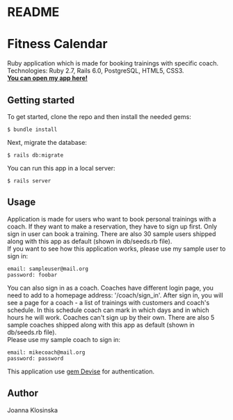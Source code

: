 # README

# Fitness Calendar

Ruby application which is made for booking trainings with specific coach. <br>
Technologies: Ruby 2.7, Rails 6.0, PostgreSQL, HTML5, CSS3. <br>
<b>[You can open my app here!](https://hidden-fjord-24782.herokuapp.com/)</b>


## Getting started
To get started, clone the repo and then install the needed gems:
```
$ bundle install
```
Next, migrate the database:
```
$ rails db:migrate
```
You can run this app in a local server:
```
$ rails server
```

## Usage
Application is made for users who want to book personal trainings with a coach. If they want to make a reservation, they have to sign up first. Only sign in user can book a training. There are also 30 sample users shipped along with this app as default (shown in db/seeds.rb file).<br>
If you want to see how this application works, please use my sample user to sign in:
```
email: sampleuser@mail.org
password: foobar
```
You can also sign in as a coach. Coaches have different login page, you need to add to a homepage address: '/coach/sign_in'. After sign in, you will see a page for a coach - a list of trainings with customers and coach's schedule. In this schedule coach can mark in which days and in which hours he will work. Coaches can't sign up by their own. There are also 5 sample coaches shipped along with this app as default (shown in db/seeds.rb file). <br>
Please use my sample coach to sign in:
```
email: mikecoach@mail.org
password: password
```
This application use [gem Devise](https://github.com/heartcombo/devise) for authentication.

## Author
Joanna Klosinska
